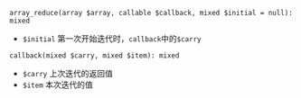 ```
array_reduce(array $array, callable $callback, mixed $initial = null): mixed
```

- `$initial` 第一次开始迭代时，`callback`中的`$carry`

```
callback(mixed $carry, mixed $item): mixed
```

- `$carry` 上次迭代的返回值
- `$item` 本次迭代的值